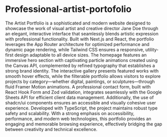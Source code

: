# Professional-artist-portofolio
The Artist Portfolio is a sophisticated and modern website designed to showcase the work of visual artist and creative director Jane Doe through an elegant, interactive interface that seamlessly blends artistic expression with professional functionality. Built with Next.js and React, the portfolio leverages the App Router architecture for optimized performance and dynamic page rendering, while Tailwind CSS ensures a responsive, utility-first design adaptable to all device sizes. The homepage features an immersive hero section with captivating particle animations created using the Canvas API, complemented by refined typography that establishes a strong brand identity. The interactive gallery presents featured works with smooth hover effects, while the filterable portfolio allows visitors to explore projects by category—whether digital, paintings, or sculptures—through fluid Framer Motion animations. A professional contact form, built with React Hook Form and Zod validation, integrates seamlessly with the Google Sheets API for efficient client data management. Additionally, the use of shadcn/ui components ensures an accessible and visually cohesive user experience. Developed with TypeScript, the project maintains robust type safety and scalability. With a strong emphasis on accessibility, performance, and modern web technologies, this portfolio provides an engaging and memorable browsing experience, effectively bridging the gap between creativity and technical excellence.
